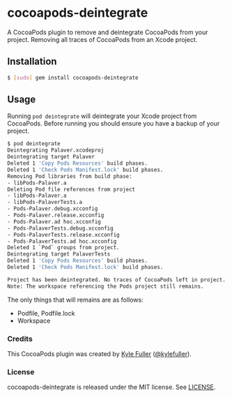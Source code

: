 # cocoapods-deintegrate

A CocoaPods plugin to remove and deintegrate CocoaPods from your project.
Removing all traces of CocoaPods from an Xcode project.

## Installation

```bash
$ [sudo] gem install cocoapods-deintegrate
```

## Usage

Running `pod deintegrate` will deintegrate your Xcode project from
CocoaPods. Before running you should ensure you have a backup of your project.

```bash
$ pod deintegrate
Deintegrating Palaver.xcodeproj
Deintegrating target Palaver
Deleted 1 'Copy Pods Resources' build phases.
Deleted 1 'Check Pods Manifest.lock' build phases.
Removing Pod libraries from build phase:
- libPods-Palaver.a
Deleting Pod file references from project
- libPods-Palaver.a
- libPods-PalaverTests.a
- Pods-Palaver.debug.xcconfig
- Pods-Palaver.release.xcconfig
- Pods-Palaver.ad hoc.xcconfig
- Pods-PalaverTests.debug.xcconfig
- Pods-PalaverTests.release.xcconfig
- Pods-PalaverTests.ad hoc.xcconfig
Deleted 1 `Pod` groups from project.
Deintegrating target PalaverTests
Deleted 1 'Copy Pods Resources' build phases.
Deleted 1 'Check Pods Manifest.lock' build phases.

Project has been deintegrated. No traces of CocoaPods left in project.
Note: The workspace referencing the Pods project still remains.
```

The only things that will remains are as follows:

- Podfile, Podfile.lock
- Workspace

### Credits

This CocoaPods plugin was created by [Kyle Fuller](http://kylefuller.co.uk/)
([@kylefuller](https://twitter.com/kylefuller)).

### License

cocoapods-deintegrate is released under the MIT license. See [LICENSE](LICENSE).

